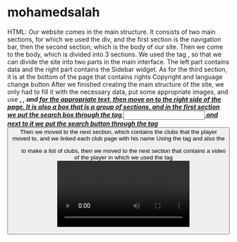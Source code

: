 # mohamedsalah
HTML:
Our website comes in the main structure. It consists of two main sections, for which we used the <tag> div, and the first section is the navigation bar, then the second section, which is the body of our site.
Then we come to the body, which is divided into 3 sections. We used the tag <table>, so that we can divide the site into two parts in the main interface. The left part contains data and the right part contains the Sidebar widget. As for the third section, it is at the bottom of the page that contains rights Copyright and language change button
After we finished creating the main structure of the site, we only had to fill it with the necessary data, put some appropriate images, and use <b>, <i>, and <u> for the appropriate text, then move on to the right side of the page.
It is also a box that is a group of sections, and in the first section we put the search box through the tag <input> and next to it we put the search button through the tag <button> Then we moved to the next section, which contains the clubs that the player moved to, and we linked each club page with his name Using the tag <anchor> and also the <ul> to make a list of clubs, then we moved to the next section that contains a video of the player in which we used the tag <video> then we moved to the next section that contains a picture of the player and added it via the tag <image>.

CSS:
We used CSS to organize (all fonts, their colors, sections, tables, and background colors through the size-font, family-font, background-color, color) attributes also (margin, padding) attributes to change the spacing between the elements and some of them. We also used The attribute border creates a frame around each section.

Java script:
We used Java script to alert the user on the home page that he can change the language from the bottom of the page through the alert. We also used the event onclick to create another alert for the user when clicking on the search button to alert him that this site does not have a search because it is not an end-back website.
